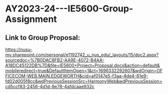 # AY2023-24---IE5600-Group-Assignment


## Link to Group Proposal:
https://nusu-my.sharepoint.com/personal/e1192742_u_nus_edu/_layouts/15/doc2.aspx?sourcedoc=%7B0DAC8FB2-AA9E-4072-B4AA-A18DC45122DB%7D&file=IE5600+Project+Proposal.docx&action=default&mobileredirect=true&DefaultItemOpen=1&ct=1696332292607&wdOrigin=OFFICECOM-WEB.MAIN.EDGEWORTH&cid=af0147e5-f3aa-4de4-81e9-fd02d005f8cc&wdPreviousSessionSrc=HarmonyWeb&wdPreviousSession=cd5ccf83-2456-4d1d-8e78-4afdcaae932c
